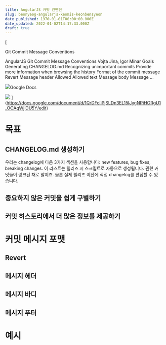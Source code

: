 ```yaml
---
title: AngularJS 커밋 컨벤션
slug: beonyeog-angularjs-keomis-keonbensyeon
date_published: 1970-01-01T00:00:00.000Z
date_updated: 2022-01-02T14:17:33.000Z
draft: true
---
```


[

Git Commit Message Conventions

AngularJS Git Commit Message Conventions Vojta Jina, Igor Minar Goals Generating CHANGELOG.md Recognizing unimportant commits Provide more information when browsing the history Format of the commit message Revert Message header Allowed <type> Allowed <scope> <subject> text Message body Message ...

![](https://ssl.gstatic.com/docs/documents/images/kix-favicon7.ico)Google Docs

![](https://lh6.googleusercontent.com/xsW8PCLWlxUm2WHip8NV5ZDfTzz8T9MnJXR4dDqN4M9uEIn90XUKciSwygJ1qaePXsdr735iornpLQ&#x3D;w1200-h630-p)
](https://docs.google.com/document/d/1QrDFcIiPjSLDn3EL15IJygNPiHORgU1_OOAqWjiDU5Y/edit)
# 목표

## CHANGELOG.md 생성하기

우리는 changelog에 다음 3가지 섹션을 사용합니다: new features, bug fixes, breaking changes. 이 리스트는 릴리즈 시 스크립트로 자동으로 생성됩니다. 관련 커밋들이 링크된 채로 말이죠. 물론 실제 릴리즈 이전에 직접 changelog를 편집할 수 있습니다. 

## 중요하지 않은 커밋을 쉽게 구별하기

## 커밋 히스토리에서 더 많은 정보를 제공하기

# 커밋 메시지 포맷

## Revert

## 메시지 헤더

## 메시지 바디

## 메시지 푸터

# 예시
